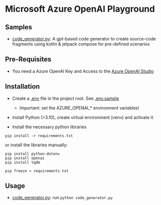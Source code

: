# Microsoft Azure OpenAI Playground

## Samples

* [code_generator.py](code_generator.py): A gpt-based code generator to create source-code fragments using kotlin & jetpack compose for pre-defined scenarios

## Pre-Requisites

* You need a Azure OpenAI Key and Access to the [Azure OpenAI Studio](https://oai.azure.com/portal)

## Installation

* Create a [.env](.env) file in the project root. See [.env.sample](.env.sample)
    * Important: set the AZURE_OPENAI_* environment variables!

* Install Python (>3.10), create virtual environment (venv) and activate it

* Install the necessary python libraries
```
pip install -r requirements.txt
```
  or install the libraries manually:
```
pip install python-dotenv
pip install openai
pip install tqdm

pip freeze > requirements.txt
```

## Usage

* [code_generator.py](code_generator.py): run ```python code_generator.py```
